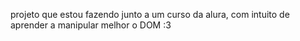 projeto que estou fazendo junto a um curso da alura, com intuito de aprender a manipular melhor o DOM :3
